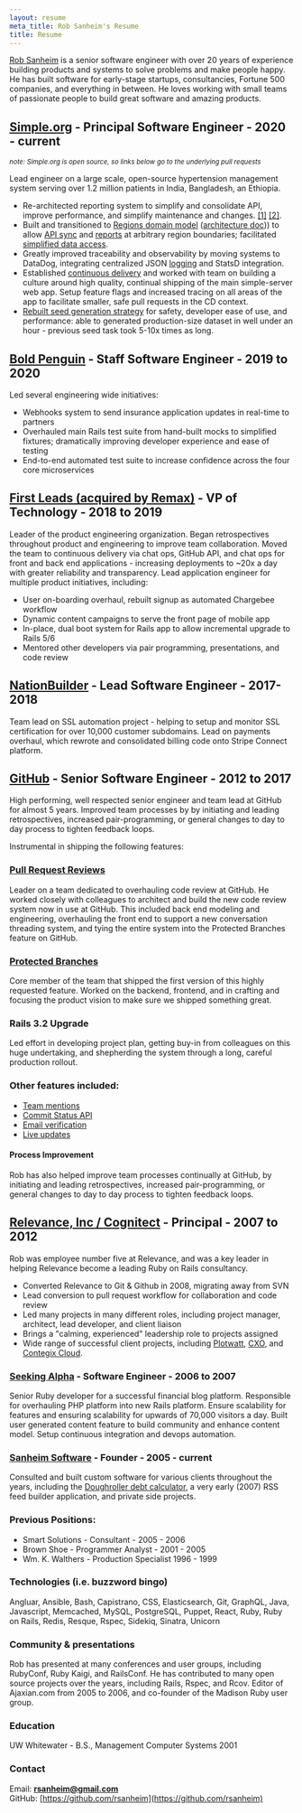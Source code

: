 ```yaml
---
layout: resume
meta_title: Rob Sanheim's Resume
title: Resume
---
```


[Rob Sanheim](mailto:rsanheim@gmail.com) is a senior software engineer with over 20 years of experience building products and systems to solve problems and make people happy. He has built software for early-stage startups, consultancies, Fortune 500 companies, and everything in between. He loves working with small teams of passionate people to build great software and amazing products.

## [Simple.org](https://simple.org) - Principal Software Engineer - 2020 - current

<small> *note: Simple.org is open source, so links below go to the underlying pull requests*</small>

Lead engineer on a large scale, open-source hypertension management system serving over 1.2 million patients in India, Bangladesh, an Ethiopia.

* Re-architected reporting system to simplify and consolidate API, improve performance, and simplify  maintenance and changes. [[1]](https://github.com/simpledotorg/simple-server/pull/2436) [[2]](https://github.com/simpledotorg/simple-server/pull/3007).
* Built and transitioned to [Regions domain model](https://github.com/simpledotorg/simple-server/pull/1331/files) ([architecture doc](https://github.com/simpledotorg/simple-server/pull/1381))) to allow [API sync](https://github.com/simpledotorg/simple-server/pull/1333) and [reports](https://github.com/simpledotorg/simple-server/pull/1477) at arbitrary region boundaries; facilitated [simplified data access](https://github.com/simpledotorg/simple-server/pull/2961).
* Greatly improved traceability and observability by moving systems to DataDog, integrating centralized JSON [logging](https://github.com/simpledotorg/simple-server/pull/1367) and StatsD integration.
* Established [continuous delivery](https://github.com/simpledotorg/simple-server/pull/2605) and worked with team on building a culture around high quality, continual shipping of the main simple-server web app.  Setup feature flags and increased tracing on all areas of the app to facilitate smaller, safe pull requests in the CD context.
* [Rebuilt seed generation strategy](https://github.com/simpledotorg/simple-server/pull/1039) for safety, developer ease of use, and performance: able to generated production-size dataset in well under an hour - previous seed task took 5-10x times as long.

## [Bold Penguin](https://boldpenguin.com) - Staff Software Engineer - 2019 to 2020

Led several engineering wide initiatives:

* Webhooks system to send insurance application updates in real-time to partners
* Overhauled main Rails test suite from hand-built mocks to simplified fixtures; dramatically improving developer experience and ease of testing
* End-to-end automated test suite to increase confidence across the four core microservices

## [First Leads (acquired by Remax)](https://news.remax.com/exclusive-to-remax-the-first-app-one-of-the-best-tools-in-real-estate) - VP of Technology - 2018 to 2019

Leader of the product engineering organization. Began retrospectives throughout product and engineering to improve team collaboration. Moved the team to continuous delivery via chat ops, GitHub API, and chat ops for front and back end applications - increasing deployments to ~20x a day with greater reliability and transparency. Lead application engineer for multiple product initiatives, including:

* User on-boarding overhaul, rebuilt signup as automated Chargebee workflow
* Dynamic content campaigns to serve the front page of mobile app
* In-place, dual boot system for Rails app to allow incremental upgrade to Rails 5/6
* Mentored other developers via pair programming, presentations, and code review

## [NationBuilder](https://nationbuilder.com) - Lead Software Engineer - 2017-2018

Team lead on SSL automation project - helping to setup and monitor SSL certification for over 10,000 customer subdomains. Lead on payments overhaul, which rewrote and consolidated billing code onto Stripe Connect platform.

## [GitHub](https://github.com) - Senior Software Engineer - 2012 to 2017

High performing, well respected senior engineer and team lead at GitHub for almost 5 years. Improved team processes by by initiating and leading retrospectives, increased pair-programming, or general changes to day to day process to tighten feedback loops.

Instrumental in shipping the following features:

### [Pull Request Reviews](https://github.com/blog/2256-a-whole-new-github-universe-announcing-new-tools-forums-and-features#code-better-with-reviews)

Leader on a team dedicated to overhauling code review at GitHub. He worked closely with colleagues to architect and build the new code review system now in use at GitHub. This included back end modeling and engineering, overhauling the front end to support a new conversation threading system, and tying the entire system into the Protected Branches feature on GitHub.

### [Protected Branches](https://github.com/blog/2051-protected-branches-and-required-status-checks)

Core member of the team that shipped the first version of this highly requested feature. Worked on the backend, frontend, and in crafting and focusing the product vision to make sure we shipped something great.

### Rails 3.2 Upgrade

Led effort in developing project plan, getting buy-in from colleagues on this
huge undertaking, and shepherding the system through a long, careful production rollout.

### Other features included:

* [Team mentions](https://github.com/blog/1121-introducing-team-mentions)
* [Commit Status API](https://github.com/blog/1227-commit-status-api)
* [Email verification](https://github.com/blog/1215-email-verification)
* [Live updates](https://github.com/blog/1174-auto-updating-comments)

#### Process Improvement

Rob has also helped improve team processes continually at GitHub, by initiating and leading retrospectives, increased pair-programming, or general changes to day to day process to tighten feedback loops.

## [Relevance, Inc / Cognitect](http://cognitect.com/) - Principal - 2007 to 2012

Rob was employee number five at Relevance, and was a key leader in helping Relevance become a leading Ruby on Rails consultancy.

* Converted Relevance to Git & Github in 2008, migrating away from SVN
* Lead conversion to pull request workflow for collaboration and code review
* Led many projects in many different roles, including project manager, architect, lead developer, and client liaison
* Brings a "calming, experienced" leadership role to projects assigned
* Wide range of successful client projects, including [Plotwatt](https://plotwatt.com/), [CXO](http://vivisimo.com/solutions/cxo.html), and [Contegix Cloud](https://classic.contegix.com/session/new).


### [Seeking Alpha](http://seekingalpha.com/) - Software Engineer - 2006 to 2007

Senior Ruby developer for a successful financial blog platform. Responsible for overhauling PHP platform into new Rails
platform. Ensure scalability for features and ensuring scalability for upwards of 70,000 visitors a day. Built user generated content feature to build community and enhance content model. Setup continuous integration and devops automation.

### [Sanheim Software](https://sanheim.com) - Founder - 2005 - current
Consulted and built custom software for various clients throughout the years, including the [Doughroller debt calculator](https://tools.doughroller.net/debt-snowball-calculator), a very early (2007) RSS feed builder application, and private side projects.
### Previous Positions:

* Smart Solutions - Consultant - 2005 - 2006
* Brown Shoe - Programmer Analyst - 2001 - 2005
* Wm. K. Walthers - Production Specialist 1996 - 1999

### Technologies (i.e. buzzword bingo)

Angluar, Ansible, Bash, Capistrano, CSS, Elasticsearch, Git, GraphQL, Java, Javascript, Memcached, MySQL, PostgreSQL, Puppet, React, Ruby, Ruby on Rails, Redis, Resque, Rspec, Sidekiq, Sinatra, Unicorn

### Community & presentations

Rob has presented at many conferences and user groups, including RubyConf, Ruby Kaigi, and RailsConf. He has contributed to many open source projects over the years, including Rails, Rspec, and Rcov. Editor of Ajaxian.com from 2005 to 2006, and co-founder of the Madison Ruby user group.

### Education

UW Whitewater - B.S., Management Computer Systems 2001

### Contact

Email: <strong>[rsanheim@gmail.com](mailto:rsanheim@gmail.com)</strong><br />
GitHub: [https://github.com/rsanheim](https://github.com/rsanheim)<br />
